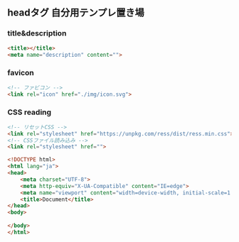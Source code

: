 ## headタグ 自分用テンプレ置き場

### title&description
```html
<title></title>
<meta name="description" content="">
```

### favicon
```html
<!-- ファビコン -->
<link rel="icon" href="./img/icon.svg">
```

### CSS reading
```html
<!-- リセットCSS -->
<link rel="stylesheet" href="https://unpkg.com/ress/dist/ress.min.css">
<!-- CSSファイル読み込み -->
<link rel="stylesheet" href="">
```

``` html
<!DOCTYPE html>
<html lang="ja">
<head>
    <meta charset="UTF-8">
    <meta http-equiv="X-UA-Compatible" content="IE=edge">
    <meta name="viewport" content="width=device-width, initial-scale=1.0">
    <title>Document</title>
</head>
<body>
    
</body>
</html>
```
